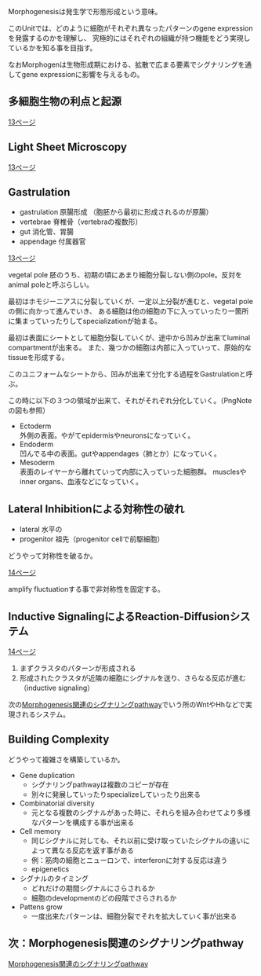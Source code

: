 Morphogenesisは発生学で形態形成という意味。

このUnitでは、どのように細胞がそれぞれ異なったパターンのgene expressionを発露するのかを理解し、
究極的にはそれぞれの組織が持つ機能をどう実現しているかを知る事を目指す。

なおMorphogenは生物形成期における、拡散で広まる要素でシグナリングを通してgene expressionに影響を与えるもの。

## 多細胞生物の利点と起源

[13ページ](https://karino2.github.io/ImageGallery/CellBiology706x3.html#lg=1&slide=12)

## Light Sheet Microscopy

[13ページ](https://karino2.github.io/ImageGallery/CellBiology706x3.html#lg=1&slide=12)

## Gastrulation

- gastrulation 原腸形成 （胞胚から最初に形成されるのが原腸）
- vertebrae 脊椎骨（vertebraの複数形）
- gut 消化管、胃腸
- appendage 付属器官

[13ページ](https://karino2.github.io/ImageGallery/CellBiology706x3.html#lg=1&slide=12)

vegetal pole 胚のうち、初期の頃にあまり細胞分裂しない側のpole。反対をanimal poleと呼ぶらしい。

最初はホモジーニアスに分裂していくが、一定以上分裂が進むと、vegetal poleの側に向かって進んでいき、
ある細胞は他の細胞の下に入っていったり一箇所に集まっていったりしてspecializationが始まる。

最初は表面にシートとして細胞分裂していくが、途中から凹みが出来てluminal compartmentが出来る。
また、幾つかの細胞は内部に入っていって、原始的なtissueを形成する。

このユニフォームなシートから、凹みが出来て分化する過程をGastrulationと呼ぶ。

この時に以下の３つの領域が出来て、それがそれぞれ分化していく。（PngNoteの図も参照）

- Ectoderm  
外側の表面。やがてepidermisやneuronsになっていく。
- Endoderm  
凹んでる中の表面。gutやappendages（肺とか）になっていく。
- Mesoderm  
表面のレイヤーから離れていって内部に入っていった細胞群。
musclesやinner organs、血液などになっていく。

## Lateral Inhibitionによる対称性の破れ

- lateral 水平の
- progenitor 祖先（progenitor cellで前駆細胞）

どうやって対称性を破るか。

[14ページ](https://karino2.github.io/ImageGallery/CellBiology706x3.html#lg=1&slide=13)

amplify fluctuationする事で非対称性を固定する。

## Inductive SignalingによるReaction-Diffusionシステム

[14ページ](https://karino2.github.io/ImageGallery/CellBiology706x3.html#lg=1&slide=13)

1. まずクラスタのパターンが形成される
2. 形成されたクラスタが近隣の細胞にシグナルを送り、さらなる反応が進む（inductive signaling）

次の[Morphogenesis関連のシグナリングpathway](Morphogenesis関連のシグナリングpathway.md)でいう所のWntやHhなどで実現されるシステム。

## Building Complexity

どうやって複雑さを構築しているか。

- Gene duplication
   - シグナリングpathwayは複数のコピーが存在
   - 別々に発展していったりspecializeしていったり出来る
- Combinatorial diversity
    - 元となる複数のシグナルがあった時に、それらを組み合わせてより多様なパターンを構成する事が出来る
- Cell memory
    - 同じシグナルに対しても、それ以前に受け取っていたシグナルの違いによって異なる反応を返す事がある
    - 例：筋肉の細胞とニューロンで、interferonに対する反応は違う
    - epigenetics
- シグナルのタイミング
    - どれだけの期間シグナルにさらされるか
    - 細胞のdevelopmentのどの段階でさらされるか
- Pattens grow
    - 一度出来たパターンは、細胞分裂でそれを拡大していく事が出来る

## 次：Morphogenesis関連のシグナリングpathway

[Morphogenesis関連のシグナリングpathway](Morphogenesis関連のシグナリングpathway.md)